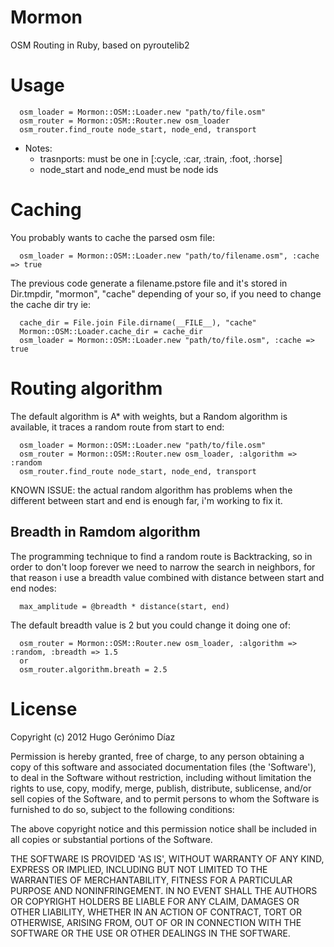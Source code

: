 Mormon
======

OSM Routing in Ruby, based on pyroutelib2

Usage
=====

      osm_loader = Mormon::OSM::Loader.new "path/to/file.osm"
      osm_router = Mormon::OSM::Router.new osm_loader
      osm_router.find_route node_start, node_end, transport

- Notes:
  - trasnports: must be one in [:cycle, :car, :train, :foot, :horse]
  - node_start and node_end must be node ids

Caching
=======

You probably wants to cache the parsed osm file:
      
      osm_loader = Mormon::OSM::Loader.new "path/to/filename.osm", :cache => true   

The previous code generate a filename.pstore file and it's stored in Dir.tmpdir, "mormon", "cache" depending of your so, if you need to change the cache dir try ie:
      
      cache_dir = File.join File.dirname(__FILE__), "cache"
      Mormon::OSM::Loader.cache_dir = cache_dir
      osm_loader = Mormon::OSM::Loader.new "path/to/file.osm", :cache => true


Routing algorithm
=======

The default algorithm is A* with weights, but a Random algorithm is available, it traces a random route from start to end:

      osm_loader = Mormon::OSM::Loader.new "path/to/file.osm"
      osm_router = Mormon::OSM::Router.new osm_loader, :algorithm => :random
      osm_router.find_route node_start, node_end, transport

KNOWN ISSUE: the actual random algorithm has problems when the different between start and end is enough far, i'm working to fix it.

Breadth in Ramdom algorithm
-----

The programming technique to find a random route is Backtracking, so in order to don't loop forever we need to narrow the search in neighbors, for that reason i use a breadth value combined with distance between start and end nodes:
      
      max_amplitude = @breadth * distance(start, end)

The default breadth value is 2 but you could change it doing one of:
    
      osm_router = Mormon::OSM::Router.new osm_loader, :algorithm => :random, :breadth => 1.5
      or
      osm_router.algorithm.breath = 2.5

License
=======

Copyright (c) 2012 Hugo Gerónimo Díaz

Permission is hereby granted, free of charge, to any person obtaining a copy of this software and associated documentation files (the 'Software'), to deal in the Software without restriction, including without limitation the rights to use, copy, modify, merge, publish, distribute, sublicense, and/or sell copies of the Software, and to permit persons to whom the Software is furnished to do so, subject to the following conditions:

The above copyright notice and this permission notice shall be included in all copies or substantial portions of the Software.

THE SOFTWARE IS PROVIDED 'AS IS', WITHOUT WARRANTY OF ANY KIND, EXPRESS OR IMPLIED, INCLUDING BUT NOT LIMITED TO THE WARRANTIES OF MERCHANTABILITY, FITNESS FOR A PARTICULAR PURPOSE AND NONINFRINGEMENT. IN NO EVENT SHALL THE AUTHORS OR COPYRIGHT HOLDERS BE LIABLE FOR ANY CLAIM, DAMAGES OR OTHER LIABILITY, WHETHER IN AN ACTION OF CONTRACT, TORT OR OTHERWISE, ARISING FROM, OUT OF OR IN CONNECTION WITH THE SOFTWARE OR THE USE OR OTHER DEALINGS IN THE SOFTWARE.